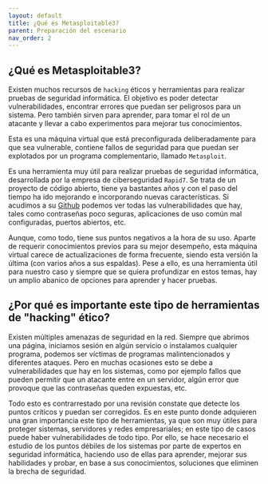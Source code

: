 ```yaml
---
layout: default
title: ¿Qué es Metasploitable3?
parent: Preparación del escenario
nav_order: 2
---
```


## ¿Qué es Metasploitable3?

Existen muchos recursos de `hacking` éticos y herramientas para realizar pruebas de seguridad informática. El objetivo es poder detectar vulnerabilidades, encontrar errores que puedan ser peligrosos para un sistema. Pero también sirven para aprender, para tomar el rol de un atacante y llevar a cabo experimentos para mejorar tus conocimientos. 

Esta es una máquina virtual que está preconfigurada deliberadamente para que sea vulnerable, contiene fallos de seguridad para que puedan ser explotados por un programa complementario, llamado `Metasploit`.

Es una herramienta muy útil para realizar pruebas de seguridad informática, desarrollada por la empresa de ciberseguridad `Rapid7`. Se trata de un proyecto de código abierto, tiene ya bastantes años y con el paso del tiempo ha ido mejorando e incorporando nuevas características. Si acudimos a su [Github](https://github.com/rapid7/metasploitable3/wiki/Vulnerabilities) podemos ver todas las vulnerabilidades que hay, tales como contraseñas poco seguras, aplicaciones de uso común mal configuradas, puertos abiertos, etc.

Aunque, como todo, tiene sus puntos negativos a la hora de su uso. Aparte de requerir conocimientos previos para su mejor desempeño, esta máquina virtual carece de actualizaciones de forma frecuente, siendo esta versión la última (con varios años a sus espaldas). Pese a ello, es una herramienta útil para nuestro caso y siempre que se quiera profundizar en estos temas, hay un amplio abanico de opciones para aprender y hacer pruebas.


## ¿Por qué es importante este tipo de herramientas de "hacking" ético?

Existen múltiples amenazas de seguridad en la red. Siempre que abrimos una página, iniciamos sesión en algún servicio o instalamos cualquier programa, podemos ser víctimas de programas malintencionados y diferentes ataques. Pero en muchas ocasiones esto se debe a vulnerabilidades que hay en los sistemas, como por ejemplo fallos que pueden permitir que un atacante entre en un servidor, algún error que provoque que las contraseñas queden expuestas, etc.

Todo esto es contrarrestado por una revisión constate que detecte los puntos críticos y puedan ser corregidos. Es en este punto donde adquieren una gran importancia este tipo de herramientas, ya que son muy útiles para proteger sistemas, servidores y redes empresariales; en este tipo de casos puede haber vulnerabilidades de todo tipo. Por ello, se hace necesario el estudio de los puntos débiles de los sistemas por parte de expertos en seguridad informática, haciendo uso de ellas para aprender, mejorar sus habilidades y probar, en base a sus conocimientos, soluciones que eliminen la brecha de seguridad.